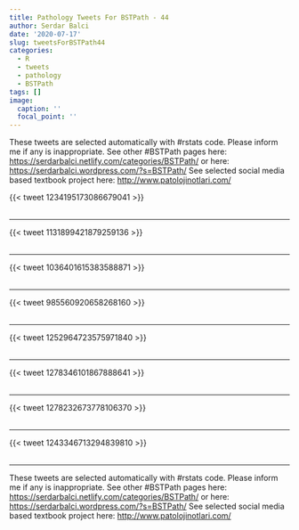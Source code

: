 ```yaml
---
title: Pathology Tweets For BSTPath - 44
author: Serdar Balci
date: '2020-07-17'
slug: tweetsForBSTPath44
categories:
  - R
  - tweets
  - pathology
  - BSTPath
tags: []
image:
  caption: ''
  focal_point: ''
---
```



These tweets are selected automatically with #rstats code. Please inform me if any is inappropriate.
See other #BSTPath pages here: https://serdarbalci.netlify.com/categories/BSTPath/  or here: https://serdarbalci.wordpress.com/?s=BSTPath/ 
See selected social media based textbook project here: http://www.patolojinotlari.com/

{{< tweet 1234195173086679041 >}}
<br>
<br>
<hr>
{{< tweet 1131899421879259136 >}}
<br>
<br>
<hr>
{{< tweet 1036401615383588871 >}}
<br>
<br>
<hr>
{{< tweet 985560920658268160 >}}
<br>
<br>
<hr>
{{< tweet 1252964723575971840 >}}
<br>
<br>
<hr>
{{< tweet 1278346101867888641 >}}
<br>
<br>
<hr>
{{< tweet 1278232673778106370 >}}
<br>
<br>
<hr>
{{< tweet 1243346713294839810 >}}
<br>
<br>
<hr>


These tweets are selected automatically with #rstats code. Please inform me if any is inappropriate.
See other #BSTPath pages here: https://serdarbalci.netlify.com/categories/BSTPath/  or here: https://serdarbalci.wordpress.com/?s=BSTPath/ 
See selected social media based textbook project here: http://www.patolojinotlari.com/
